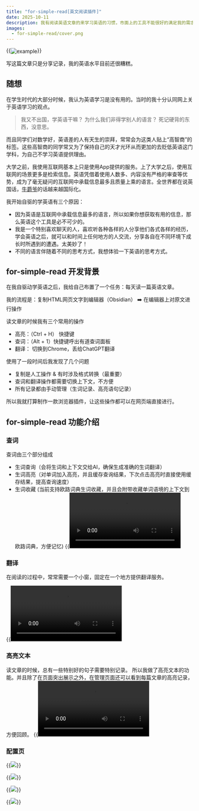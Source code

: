 ```yaml
---
title: "for-simple-read[英文阅读插件]"
date: 2025-10-11
description: 我有阅读英语文章的来学习英语的习惯，市面上的工具不能很好的满足我的需求，所以我做了一款浏览器插件来帮助我更轻松的学习英语。
images:
  - for-simple-read/cover.png
---
```


{{<img src="cover.png" alt="example" align="center" >}}

写这篇文章只是分享记录，我的英语水平目前还很糟糕。

## 随想

在学生时代的大部分时候，我认为英语学习是没有用的。当时的我十分认同网上关于英语学习的观点。

> 我又不出国，学英语干嘛？
> 为什么我们非得学别人的语言？
> 死记硬背的东西，没意思。

而且同学们对数学好，英语差的人有天生的崇拜，常常会为这类人贴上“高智商”的标签。这些高智商的同学常又为了保持自己的天才光环从而更加的去贬低英语这门学科，为自己不学习英语提供理由。

大学之前，我使用互联网基本上只是使用App提供的服务。上了大学之后，使用互联网的场景更多是检索信息。英语凭借着使用人数多、内容没有严格的审查等优势，成为了毫无疑问的互联网中承载信息最多且质量上乘的语言。全世界都在说英国话，[牛爵爷](https://en.wikipedia.org/wiki/Isaac_Newton)的话越来越国际化。

我开始自驱的学英语有三个原因：

- 因为英语是互联网中承载信息最多的语言，所以如果你想获取有用的信息，那么英语这个工具是必不可少的。
- 我是一个特别喜欢聊天的人，喜欢听各种各样的人分享他们各式各样的经历，学会英语之后，就可以和时间上任何地方的人交流，分享各自在不同环境下成长时所遇到的遭遇。太美妙了！
- 不同的语言伴随着不同的思考方式，我想体验一下英语的思考方式。

## for-simple-read 开发背景

在我自驱动学英语之后，我给自己布置了一个任务：每天读一篇英语文章。

我的流程是：复制HTML网页文字到编辑器（Obsidian） ➡️ 在编辑器上对原文进行操作

读文章的时候我有三个常用的操作

- 高亮：（Ctrl + H） 快捷键
- 查词：（Alt + 1）快捷键呼出有道查词面板
- 翻译： 切换到Chrome，丢给ChatGPT翻译

使用了一段时间后我发现了几个问题

- 复制是人工操作 & 有时涉及格式转换（最重要）
- 查词和翻译操作都需要切换上下文，不方便
- 所有记录都由手动管理（生词记录、高亮语句记录）

所以我就打算制作一款浏览器插件，让这些操作都可以在网页端直接进行。

## for-simple-read 功能介绍

### 查词

查词由三个部分组成

- 生词查询（会将生词和上下文交给AI，确保生成准确的生词翻译）
- 生词高亮（对单词加入高亮，并且缓存查询结果，下次点击高亮时直接使用缓存结果，提高查询速度）
- 生词收藏 (当前支持欧路词典生词收藏，并且会附带收藏单词语境的上下文到欧路词典，方便记忆)
  {{<video src="fsr-search.mp4">}}

### 翻译

在阅读的过程中，常常需要一个小窗，固定在一个地方提供翻译服务。

{{<video src="fsr-translation.mp4">}}

### 高亮文本

读文章的时候，总有一些特别好的句子需要特别记录。
所以我做了高亮文本的功能。并且除了在页面突出展示之外，在管理页面还可以看到每篇文章的高亮记录，方便回顾。
{{<video src="fsr-highlight.mp4">}}

### 配置页

{{<img src="config-ai.png" caption="查词和翻译功能基于LLM">}}

{{<img src="config-save.png" caption="单词收藏需要访问第三方平台，需提供对应的token">}}

{{<img src="config-word.png" caption="记录在查词页面收藏的单词，可导出为txt格式">}}

{{<img src="config-highlight.png" caption="记录高亮的句子">}}
